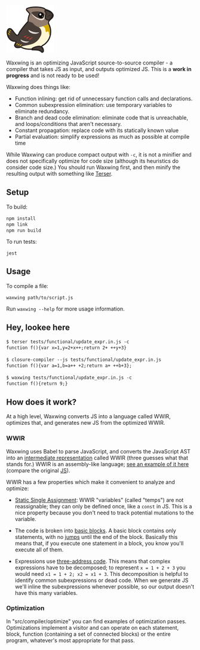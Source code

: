 ![Waxwing logo](https://raw.githubusercontent.com/bendmorris/waxwing/master/assets/waxwing-128.png)

Waxwing is an optimizing JavaScript source-to-source compiler - a compiler that takes JS as input, and outputs optimized JS. This is a **work in progress** and is not ready to be used!

Waxwing does things like:

* Function inlining: get rid of unnecessary function calls and declarations.
* Common subexpression elimination: use temporary variables to eliminate redundancy.
* Branch and dead code elimination: eliminate code that is unreachable, and loops/conditions that aren't necessary.
* Constant propagation: replace code with its statically known value
* Partial evaluation: simplify expressions as much as possible at compile time

While Waxwing can produce compact output with `-c`, it is not a minifier and does not specifically optimize for code size (although its heuristics do consider code size.) You should run Waxwing first, and then minify the resulting output with something like [Terser](https://github.com/terser/terser).

## Setup

To build:

```
npm install
npm link
npm run build
```

To run tests:

```
jest
```

## Usage

To compile a file:

```
waxwing path/to/script.js
```

Run `waxwing --help` for more usage information.

## Hey, lookee here

```
$ terser tests/functional/update_expr.in.js -c
function f(){var x=1,y=2+x++;return 2+ ++y+3}

$ closure-compiler --js tests/functional/update_expr.in.js
function f(){var a=1,b=a++ +2;return a+ ++b+3};

$ waxwing tests/functional/update_expr.in.js -c
function f(){return 9;}
```

## How does it work?

At a high level, Waxwing converts JS into a language called WWIR, optimizes that, and generates new JS from the optimized WWIR.

### WWIR

Waxwing uses Babel to parse JavaScript, and converts the JavaScript AST into an [intermediate representation](https://en.wikipedia.org/wiki/Intermediate_representation) called WWIR (three guesses what that stands for.) WWIR is an assembly-like language; [see an example of it here](https://github.com/bendmorris/waxwing/blob/master/tests/functional/controlFlow/dce_break_continue.out.ww) (compare the original [JS](https://github.com/bendmorris/waxwing/blob/master/tests/functional/controlFlow/dce_break_continue.in.js)).

WWIR has a few properties which make it convenient to analyze and optimize:

- [Static Single Assignment](https://en.wikipedia.org/wiki/Static_single_assignment_form): WWIR "variables" (called "temps") are not reassignable; they can only be defined once, like a `const` in JS. This is a nice property because you don't need to track potential mutations to the variable.

- The code is broken into [basic blocks](https://en.wikipedia.org/wiki/Basic_block). A basic block contains only statements, with no [jumps](https://en.wikipedia.org/wiki/Branch_(computer_science)) until the end of the block. Basically this means that, if you execute one statement in a block, you know you'll execute all of them.

- Expressions use [three-address code](https://en.wikipedia.org/wiki/Three-address_code). This means that complex expressions have to be decomposed; to represent `x = 1 + 2 + 3` you would need `x1 = 1 + 2; x2 = x1 + 3`. This decomposition is helpful to identify common subexpressions or dead code. When we generate JS we'll inline the subexpressions whenever possible, so our output doesn't have this many variables.

### Optimization

In "src/compiler/optimize" you can find examples of optimization passes. Optimizations implement a visitor and can operate on each statement, block, function (containing a set of connected blocks) or the entire program, whatever's most appropriate for that pass.
